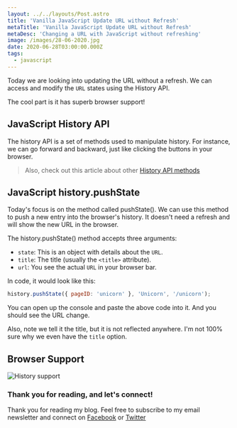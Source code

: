 ```yaml
---
layout: ../../layouts/Post.astro
title: 'Vanilla JavaScript Update URL without Refresh'
metaTitle: 'Vanilla JavaScript Update URL without Refresh'
metaDesc: 'Changing a URL with JavaScript without refreshing'
image: /images/28-06-2020.jpg
date: 2020-06-28T03:00:00.000Z
tags:
  - javascript
---
```


Today we are looking into updating the URL without a refresh. We can access and modify the `URL` states using the History API.

The cool part is it has superb browser support!

## JavaScript History API

The history API is a set of methods used to manipulate history. For instance, we can go forward and backward, just like clicking the buttons in your browser.

> Also, check out this article about other [History API methods](https://daily-dev-tips.com/posts/vanilla-javascript-history-api/)

## JavaScript history.pushState

Today's focus is on the method called pushState(). We can use this method to push a new entry into the browser's history. It doesn't need a refresh and will show the new URL in the browser.

The history.pushState() method accepts three arguments:

- `state`: This is an object with details about the `URL`.
- `title`: The title (usually the `<title>` attribute).
- `url`: You see the actual `URL` in your browser bar.

In code, it would look like this:

```js
history.pushState({ pageID: 'unicorn' }, 'Unicorn', '/unicorn');
```

You can open up the console and paste the above code into it. And you should see the URL change.

Also, note we tell it the title, but it is not reflected anywhere. I'm not 100% sure why we even have the `title` option.

## Browser Support

![History support](https://caniuse.bitsofco.de/static/v1/mdn-api__History-1593269956388.png)

### Thank you for reading, and let's connect!

Thank you for reading my blog. Feel free to subscribe to my email newsletter and connect on [Facebook](https://www.facebook.com/DailyDevTipsBlog) or [Twitter](https://twitter.com/DailyDevTips1)
